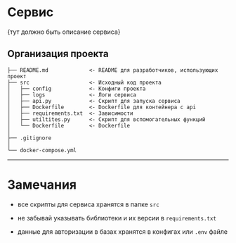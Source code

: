 # Сервис

{тут должно быть описание сервиса}

Организация проекта
------------

    ├── README.md             <- README для разработчиков, использующих проект
    ├── src                   <- Исходный код проекта
    │   ├── config            <- Конфиги проекта
    │   ├── logs              <- Логи сервиса
    │   ├── api.py            <- Скрипт для запуска сервиса
    │   ├── Dockerfile        <- Dockerfile для контейнера с api
    │   ├── requirements.txt  <- Зависимости
    │   ├── utiltites.py      <- Скрипт для вспомогательных функций
    │   └── Dockerfile        <- Dockerfile
    │
    ├── .gitignore
    │
    └── docker-compose.yml

--------

# Замечания

- все скрипты для сервиса хранятся в папке `src`

- не забывай указывать библиотеки и их версии в `requirements.txt`

- данные для авторизации в базах хранятся в конфигах или `.env` файле